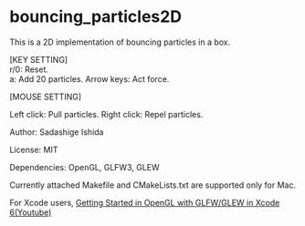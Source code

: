# bouncing_particles2D
This is a 2D implementation of bouncing particles in a box.


[KEY SETTING]  
r/0: Reset.  
a: Add 20 particles.
Arrow keys: Act force.

[MOUSE SETTING]

Left click: Pull particles.
Right click: Repel particles.



Author: Sadashige Ishida

License: MIT

Dependencies: OpenGL, GLFW3, GLEW


Currently attached Makefile and CMakeLists.txt are supported only for Mac.
<!-- The library was tested on Mac OS X 10.11.6 -->

For Xcode users,   [Getting Started in OpenGL with GLFW/GLEW in Xcode 6(Youtube)][1]

[1]:https://www.youtube.com/watch?v=lTmM3Y8SMOM
